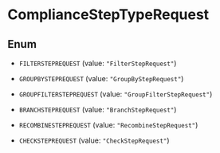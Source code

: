 

# ComplianceStepTypeRequest

## Enum


* `FILTERSTEPREQUEST` (value: `"FilterStepRequest"`)

* `GROUPBYSTEPREQUEST` (value: `"GroupByStepRequest"`)

* `GROUPFILTERSTEPREQUEST` (value: `"GroupFilterStepRequest"`)

* `BRANCHSTEPREQUEST` (value: `"BranchStepRequest"`)

* `RECOMBINESTEPREQUEST` (value: `"RecombineStepRequest"`)

* `CHECKSTEPREQUEST` (value: `"CheckStepRequest"`)



